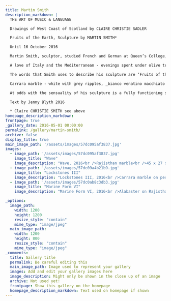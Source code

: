 ```yaml
---
title: Martin Smith
description_markdown: |
  THE ART OF MUSIC & LANGUAGE

  Drawings of West Coast of Scotland by CLAIRE CHRISTIE SADLER

  Fruits of the Earth, Sculpture by MARTIN SMITH*

  Until 16 October 2016

  Martin Smith, sculptor, studied French and German at Queen’s College, Oxford. He taught himself German in early years before taking it up at school where he also studied Russian. He wrote his doctorate on Machiavelli and Rousseau, and has worked for many years as editor at the Voltaire Foundation in Oxford. He has always been fascinated and delighted by language, and therein lies the key to his metamorphosis from Academic to Sculptor - the teasing of language out of stone.

  A love of Italy and the Mediterranean - evenings spent under olive trees supping simple wines and food - is core to the artist’s wellbeing. He is able to happily knit the intellect of Oxford with annual trips to Tuscany to source marble, and attend residencies at the Centro d’Arte Verrocchio in Casole d’Elsa to secure quiet, focussed time.

  The words that Smith uses to describe his sculpture are ‘Fruits of the Earth’ - desire, flames, bubbling water, fountains.... His work is both ethereal and organic, talkative, sensual, abstracted, his subjects ranging from clouds, flames and wings, to seeds, buds and pods, that as in nature are often explicit in gender.

  Carrara marble - white with grey ripples, _bianco venatino macchiato di oro_ - white marble with small golden veins, agate alabaster that is milky in opacity - Smith lingers lovingly over both language and stone. His conversation with the stone is a process of exacting from its essence the image that he has in his mind’s eye. The stone, depending on the changing composition inherent in, say Rajasthan marble, will resist or comply, inspiring fresh thought and challenge. It is a shared dialogue.

  At odds with the sensuality of his sculpture is a fully functioning studio in his Oxford garden. As you enter you are confronted with the reality of sculpting - the sheer physicality that stone demands - the detritus of stonemasonry - power tools, drills and grinders, face masks and thick white powdered marble that blankets every surface. And out of this, the butterfly emerges.

  Text by Jenny Blyth 2016

  * Claire CHRISTIE SMITH see above
homepage_description_markdown: 
frontpage: true
_gallery_date: 2016-05-01 00:00:00
permalink: /gallery/martin-smith/
archive: false
display_title: true
main_image_path: '/assets/images/57dc095af3837.jpg'
images:
  - image_path: '/assets/images/57dc095af3837.jpg'
    image_title: "Wave"
    image_description: "Wave, 2016<br />Rajisthan marble<br />45 x 27 x 29 cm<br />&amp;Acirc;&amp;pound;1750"
  - image_path: '/assets/images/57dc09a4b21b9.jpg'
    image_title: "Lockstones III"
    image_description: "Lockstones III, 2016<br />Carrara marble on perspex plinth<br />23 x 13 x 23 cm<br />&amp;Acirc;&amp;pound;1200"
  - image_path: '/assets/images/57dc0ab8c3db3.jpg'
    image_title: "Marine Form VI"
    image_description: "Marine Form VI, 2016<br />Alabaster on Rajisthan marble base<br />35 x 24 x 32 cm<br />&amp;pound;800"

_options:
  image_path:
    width: 1200
    height: 1200
    resize_style: "contain"
    mime_type: "image/jpeg"
  main_image_path:
    width: 1200
    height: 800
    resize_style: "contain"
    mime_type: "image/jpeg"
_comments:
  title: Gallery title
  permalink: Be careful editing this
  main_image_path: Image used to represent your gallery
  images: Add and edit your gallery images here
  image_description: Might only be shown in the close up of an image
  archive: Not used yet!
  frontpage: Show this gallery on the homepage
  homepage_description_markdown: Text used on homepage if shown
---
```

